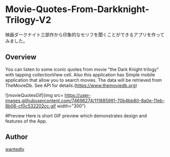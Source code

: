 # Movie-Quotes-From-Darkknight-Trilogy-V2
映画ダークナイト三部作から印象的なセリフを聞くことができるアプリを作ってみました。

## Overview
You can listen to some iconic quotes from movie "the Dark Knight trilogy" with tapping collectionView cell. 
Also this application has Simple mobile application that allow you to search movies. The data will be retrieved from TheMovieDb. See API for details.(https://www.themoviedb.org)


![movieQuotesGif](img src= https://user-images.githubusercontent.com/74696274/111885991-70b4bb80-8a0e-11eb-8b06-cf0c532202cc.gif width="300")


#Preview
Here is short GIF preview which demonstrates design and features of the App.

## Author
[wantedly](https://www.wantedly.com/id/yotaro_ito)
